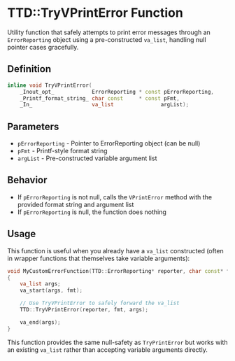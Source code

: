 # TTD::TryVPrintError Function

Utility function that safely attempts to print error messages through an `ErrorReporting` object using a pre-constructed `va_list`, handling null pointer cases gracefully.

## Definition

```cpp
inline void TryVPrintError(
    _Inout_opt_            ErrorReporting * const pErrorReporting,
    _Printf_format_string_ char const     * const pFmt,
    _In_                   va_list               argList);
```

## Parameters

- `pErrorReporting` - Pointer to ErrorReporting object (can be null)
- `pFmt` - Printf-style format string
- `argList` - Pre-constructed variable argument list

## Behavior

- If `pErrorReporting` is not null, calls the `VPrintError` method with the provided format string and argument list
- If `pErrorReporting` is null, the function does nothing

## Usage

This function is useful when you already have a `va_list` constructed (often in wrapper functions that themselves take variable arguments):

```cpp
void MyCustomErrorFunction(TTD::ErrorReporting* reporter, char const* fmt, ...)
{
    va_list args;
    va_start(args, fmt);

    // Use TryVPrintError to safely forward the va_list
    TTD::TryVPrintError(reporter, fmt, args);

    va_end(args);
}
```

This function provides the same null-safety as `TryPrintError` but works with an existing `va_list` rather than accepting variable arguments directly.
